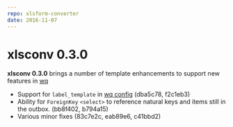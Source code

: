 ```yaml
---
repo: xlsform-converter
date: 2016-11-07
---
```


# xlsconv 0.3.0

**xlsconv 0.3.0** brings a number of template enhancements to support new features in [wq](../index.md)
- Support for `label_template` in [wq config](../config.md) (dba5c78, f2c1eb3)
- Ability for `ForeignKey` `<select>` to reference natural keys and items still in the outbox. (bb8f402, b794a15)
- Various minor fixes (83c7e2c, eab89e6, c41bbd2)
